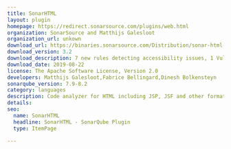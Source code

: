 ```yaml
---
title: SonarHTML
layout: plugin
homepage: https://redirect.sonarsource.com/plugins/web.html
organization: SonarSource and Matthijs Galesloot
organization_url: unkown
download_url: https://binaries.sonarsource.com/Distribution/sonar-html-plugin/sonar-html-plugin-3.2.0.2082.jar
download_version: 3.2
download_description: 7 new rules detecting accessibility issues, 1 Vulnerability rule, Vue.js support, Improve HTML parsing
download_date: 2019-08-22
license: The Apache Software License, Version 2.0
developers: Matthijs Galesloot,Fabrice Bellingard,Dinesh Bolkensteyn
sonarqube_version: 7.9-8.2
category: languages
description: Code analyzer for HTML including JSP, JSF and other formats.
details: 
seo: 
  name: SonarHTML
  headline: SonarHTML - SonarQube Plugin
  type: ItemPage

---
```

